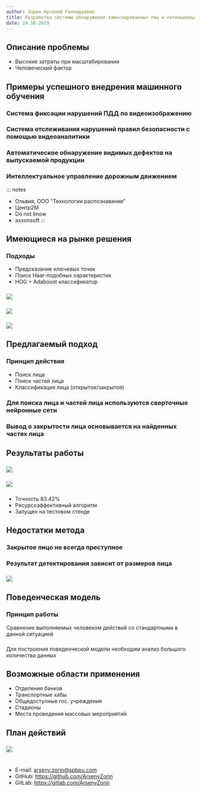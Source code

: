 ```yaml
---
author: Зорин Арсений Геннадьевич
title: Разработка системы обнаружения замаскированных лиц и потенциально опасных персон
date: 24.10.2019
---
```


## Описание проблемы

- Высокие затраты при масштабировании
- Человеческий фактор 

## Примеры успешного внедрения машинного обучения

### Система фиксации нарушений ПДД по видеоизображению
### Система отслеживания нарушений правил безопасности с помощью видеоаналитики
### Автоматическое обнаружение видимых дефектов на выпускаемой продукции
### Интеллектуальное управление дорожным движением

::: notes

* Ольвия, ООО "Технологии распознавания"
* Центр2М
* Do not know
* axxonsoft
:::

## Имеющиеся на рынке решения

### Подходы

* Предсказание ключевых точек
* Поиск Haar-подобных характеристик
* HOG + Adaboost классификатор

###

![](pics/timeline.png)

###

![](pics/recogn.png)

###

![](pics/detection.png)

## Предлагаемый подход

### Принцип действия

* Поиск лица
* Поиск частей лица
* Классификация лица (открытое/закрытое)

### Для поиска лица и частей лица используются сверточные нейронные сети
### Вывод о закрытости лица основывается на найденных частях лица

## Результаты работы

### 

![](pics/results.png)

###

![](pics/giphy.gif)

###

* Точность 83.42% 
* Ресурсоэффективный алгоритм
* Запущен на тестовом стенде

## Недостатки метода

### Закрытое лицо не всегда преступное

### Результат детектирования зависит от размеров лица

###

![](pics/graph.png)

## Поведенческая модель

### Принцип работы

Сравнение выполняемых человеком действий со стандартными в данной ситуацией

###

Для построения поведенческой модели необходим анализ большого количества данных



## Возможные области применения 

* Отделения банков
* Транспортные хабы
* Общедоступные гос. учреждения
* Стадионы
* Места проведения массовых мероприятий

## План действий

### 

![](pics/roadmap.png)

# 
- E-mail: arseny.zorin@spbpu.com
- GitHub: https://github.com/ArsenyZorin
- GitLab: https://gitlab.com/ArsenyZorin

